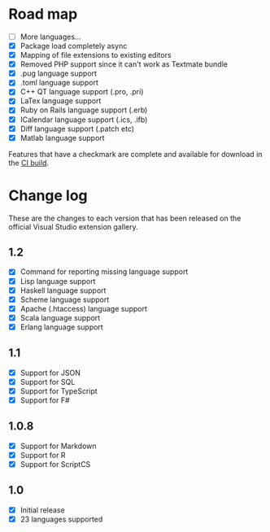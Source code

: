 # Road map

- [ ] More languages...
- [x] Package load completely async
- [x] Mapping of file extensions to existing editors
- [x] Removed PHP support since it can't work as Textmate bundle
- [x] .pug language support
- [x] .toml language support
- [x] C++ QT language support (.pro, .pri)
- [x] LaTex language support
- [x] Ruby on Rails language support (.erb)
- [x] ICalendar language support (.ics, .ifb)
- [x] Diff language support (.patch etc)
- [x] Matlab language support

Features that have a checkmark are complete and available for
download in the
[CI build](http://vsixgallery.com/extension/4773ce75-6f30-4269-9557-1f7c30a47be2/).

# Change log

These are the changes to each version that has been released
on the official Visual Studio extension gallery.

## 1.2

- [x] Command for reporting missing language support
- [x] Lisp language support
- [x] Haskell language support
- [x] Scheme language support
- [x] Apache (.htaccess) language support
- [x] Scala language support
- [x] Erlang language support

## 1.1

- [x] Support for JSON
- [x] Support for SQL
- [x] Support for TypeScript
- [x] Support for F#

## 1.0.8

- [x] Support for Markdown
- [x] Support for R
- [x] Support for ScriptCS

## 1.0

- [x] Initial release
- [x] 23 languages supported
